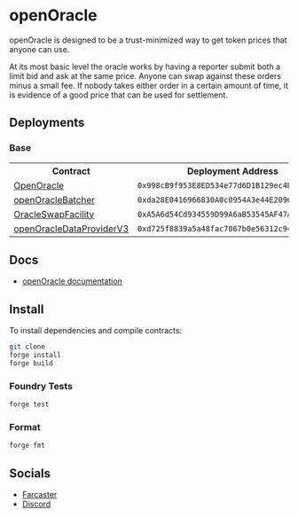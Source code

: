 # openOracle

openOracle is designed to be a trust-minimized way to get token prices that anyone can use. 

At its most basic level the oracle works by having a reporter submit both a limit bid and ask at the same price. Anyone can swap against these orders minus a small fee. If nobody takes either order in a certain amount of time, it is evidence of a good price that can be used for settlement. 


## Deployments

### Base

<table>
<tr>
<th>Contract</th>
<th>Deployment Address</th>
</tr>
<tr>
<td><a href="https://basescan.org/address/0x998cB9f953E8ED534e77d6D1B129ec4B52A7d11D#code">OpenOracle</a></td>
<td><code>0x998cB9f953E8ED534e77d6D1B129ec4B52A7d11D</code></td>
</tr>
<tr>
<td><a href="https://basescan.org/address/0xda28E0416966830A0c0954A3e44E2096a12c3315#code">openOracleBatcher</a></td>
<td><code>0xda28E0416966830A0c0954A3e44E2096a12c3315</code></td>
</tr>
<tr>
<td><a href="https://basescan.org/address/0xA5A6d54Cd934559D99A6aB53545AF47AeD9AD168#code">OracleSwapFacility</a></td>
<td><code>0xA5A6d54Cd934559D99A6aB53545AF47AeD9AD168</code></td>
</tr>
<tr>
<td><a href="https://basescan.org/address/0xd725f8839a5a48fac7867b0e56312c945a366221#code">openOracleDataProviderV3</a></td>
<td><code>0xd725f8839a5a48fac7867b0e56312c945a366221</code></td>
</tr>
</table>

## Docs

- [openOracle documentation](https://openprices.gitbook.io/openoracle-docs)

## Install

To install dependencies and compile contracts:

```bash
git clone 
forge install
forge build
```

### Foundry Tests

```bash
forge test
```

### Format

```bash
forge fmt
```

## Socials

- [Farcaster](https://farcaster.xyz/openoracle)
- [Discord](https://discord.gg/jQGeX6CAJB)